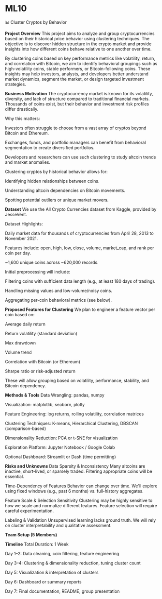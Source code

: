 # ML10
📊 Cluster Cryptos by Behavior

**Project Overview**
This project aims to analyze and group cryptocurrencies based on their historical price behavior using clustering techniques. The objective is to discover hidden structure in the crypto market and provide insights into how different coins behave relative to one another over time.

By clustering coins based on key performance metrics like volatility, return, and correlation with Bitcoin, we aim to identify behavioral groupings such as high-volatility coins, stable performers, or Bitcoin-following coins. These insights may help investors, analysts, and developers better understand market dynamics, segment the market, or design targeted investment strategies.

**Business Motivation**
The cryptocurrency market is known for its volatility, diversity, and lack of structure compared to traditional financial markets. Thousands of coins exist, but their behavior and investment risk profiles differ drastically.

Why this matters:

Investors often struggle to choose from a vast array of cryptos beyond Bitcoin and Ethereum.

Exchanges, funds, and portfolio managers can benefit from behavioral segmentation to create diversified portfolios.

Developers and researchers can use such clustering to study altcoin trends and market anomalies.

Clustering cryptos by historical behavior allows for:

Identifying hidden relationships between coins.

Understanding altcoin dependencies on Bitcoin movements.

Spotting potential outliers or unique market movers.

**Dataset**
We use the All Crypto Currencies dataset from Kaggle, provided by JesseVent.

Dataset Highlights:

Daily market data for thousands of cryptocurrencies from April 28, 2013 to November 2021.

Features include: open, high, low, close, volume, market_cap, and rank per coin per day.

~1,600 unique coins across ~620,000 records.

Initial preprocessing will include:

Filtering coins with sufficient data length (e.g., at least 180 days of trading).

Handling missing values and low-volume/noisy coins.

Aggregating per-coin behavioral metrics (see below).

**Proposed Features for Clustering**
We plan to engineer a feature vector per coin based on:

Average daily return

Return volatility (standard deviation)

Max drawdown

Volume trend

Correlation with Bitcoin (or Ethereum)

Sharpe ratio or risk-adjusted return

These will allow grouping based on volatility, performance, stability, and Bitcoin dependency.

**Methods & Tools**
Data Wrangling: pandas, numpy

Visualization: matplotlib, seaborn, plotly

Feature Engineering: log returns, rolling volatility, correlation matrices

Clustering Techniques: K-means, Hierarchical Clustering, DBSCAN (comparison-based)

Dimensionality Reduction: PCA or t-SNE for visualization

Exploration Platform: Jupyter Notebook / Google Colab

Optional Dashboard: Streamlit or Dash (time permitting)

**Risks and Unknowns**
Data Sparsity & Inconsistency
Many altcoins are inactive, short-lived, or sparsely traded. Filtering appropriate coins will be essential.

Time-Dependency of Features
Behavior can change over time. We'll explore using fixed windows (e.g., past 6 months) vs. full-history aggregates.

Feature Scale & Selection Sensitivity
Clustering may be highly sensitive to how we scale and normalize different features. Feature selection will require careful experimentation.

Labeling & Validation
Unsupervised learning lacks ground truth. We will rely on cluster interpretability and qualitative assessment.

**Team Setup (5 Members)**
<To be filled>

**Timeline**
Total Duration: 1 Week

Day 1–2: Data cleaning, coin filtering, feature engineering

Day 3–4: Clustering & dimensionality reduction, tuning cluster count

Day 5: Visualization & interpretation of clusters

Day 6: Dashboard or summary reports

Day 7: Final documentation, README, group presentation
